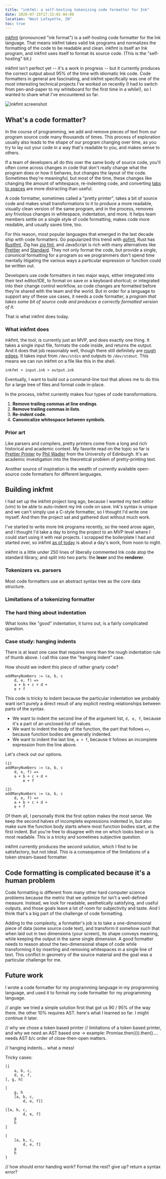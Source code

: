 ```yaml
---
title: "inkfmt: a self-hosting tokenizing code formatter for Ink"
date: 2020-07-15T17:15:01-04:00
location: "West Lafayette, IN"
toc: true
---
```


[inkfmt](https://github.com/thesephist/inkfmt) (pronounced "ink format") is a self-hosting code formatter for the Ink language. That means inkfmt takes valid Ink programs and normalizes the formatting of the code to be readable and clean. inkfmt is itself an Ink program, and inkfmt uses itself to format its source code. (This is the "self-hosting" bit.)

inkfmt isn't perfect yet -- it's a work in progress -- but it currently produces the correct output about 95% of the time with idiomatic Ink code. Code formatters in general are fascinating, and inkfmt specifically was one of the most interesting technical projects I've worked on recently (I had to switch from pen-and-paper to my whiteboard for the first time in a while!), so I wanted to share what I've encountered so far.

![inkfmt screenshot](/img/inkfmt.jpg)

## What's a code formatter?

In the course of programming, we add and remove pieces of text from our program source code many thousands of times. This process of exploration usually also leads to the shape of our program changing over time, as you try to lay out your code in a way that's readable to you, and makes sense to others.

If a team of developers all do this over the same body of source code, you'll often come across changes in code that don't really change what the program does or how it behaves, but changes the layout of the code. Sometimes they're meaningful, but most of the time, these changes like changing the amount of whitespace, re-indenting code, and converting [tabs to spaces](https://www.youtube.com/watch?v=SsoOG6ZeyUI) are more distracting than useful.

A code formatter, sometimes called a "pretty printer", takes a bit of source code and makes small transformations to it to produce a more readable, visually clean version of the same program, and in the process, removes any frivolous changes in whitespace, indentation, and more. It helps team members settle on a single style of code formatting, makes code more readable, and usually saves time, too.

For this reason, most popular languages that emerged in the last decade ship with code formatters. Go popularized this trend with [gofmt](https://golang.org/cmd/gofmt/), Rust has [Rustfmt](https://github.com/rust-lang/rustfmt), Zig has [zig fmt](https://ziglang.org/download/0.6.0/release-notes.html#zig-fmt), and JavaScript is rich with many alternatives like [Prettier](https://prettier.io) and [Standard](https://standardjs.com). They not only format the code, but provide a single, _canonical_ formatting for a program so we programmers don't spend time mentally litigating the various ways a particular expression or function could be written out.

Developers use code formatters in two major ways, either integrated into their text editor/IDE, to format on save or a keyboard shortcut; or integrated into their change control workflow, so code changes are formatted before they're shared with the team and the world. But in order for a language to support any of these use cases, it needs a code formatter, a _program that takes some bit of source code and produces a correctly formatted version of it_.

That is what inkfmt does today.

### What inkfmt does

inkfmt, the tool, is currently just an MVP, and does exactly one thing. It takes a single input file, formats the code inside, and returns the output. And it does that job reasonably well, though there still definitely are [rough edges](#case-study-hanging-indents). It takes input from `/dev/stdin` and outputs to `/dev/stdout`. This means we can run inkfmt on a file like this in the shell.

```
inkfmt < input.ink > output.ink
```

Eventually, I want to build out a command-line tool that allows me to do this for a large tree of files and format code in-place.

In the process, inkfmt currently makes four types of code transformations.

1. **Remove trailing commas at line endings**.
2. **Remove trailing commas in lists**.
3. **Re-indent code**.
4. **Canonicalize whitespace between symbols**.

### Prior art

Like parsers and compilers, pretty printers come from a long and rich historical and academic context. My favorite read on the topic so far is [Prettier Printer]() by [Phil Wadler]() from the University of Edinburgh. It's an academic investigation into the theoretical problem of pretty-printing text.

Another source of inspiration is the wealth of currently available open-source code formatters for different languages.

## Building inkfmt

I had set up the inkfmt project long ago, because I wanted my text editor (vim) to be able to auto-indent my Ink code on save. Ink's syntax is unique and we can't simply use a C-style formatter, so I thought I'd write one myself. And then the project sat and gathered dust without much work.

I've started to write more Ink programs recently, so the need arose again, and I thought I'd take a day to bring the project to an MVP level where I could start using it with real projects. I scrapped the boilerplate I had and started over, so inkfmt [as of today](https://github.com/thesephist/inkfmt/tree/add6724e715079d4d89b18b2bd48e3fca57ce4d3) is about a day's work, from noon to night.

inkfmt is a little under 250 lines of liberally commented Ink code atop the standard library, and split into two parts: the **lexer** and the **renderer**.

### Tokenizers vs. parsers

Most code formatters use an abstract syntax tree as the core data structure.

### Limitations of a tokenizing formatter

### The hard thing about indentation

What looks like "good" indentation, it turns out, is a fairly complicated question.

### Case study: hanging indents

There is at least one case that requires more than the rough indentation rule of thumb above. I call this case the "hanging indent" case.

How should we indent this piece of rather gnarly code?

```
addManyNumbers := (a, b, c
    d, e, f) => 
    a + b + c + d +
    e + f
```

This code is tricky to indent because the particular indentation we probably want isn't purely a direct result of any explicit nesting relationships between parts of the syntax.

- We want to indent the second line of the argument list, `d, e, f`, because it's a part of an unclosed list of values.
- We want to indent the body of the function, the part that follows `=>`, because function bodies are generally indented.
- We want to indent the last line, `e + f`, because it follows an incomplete expression from the line above.

Let's check out our options.

```
(1)
addManyNumbers := (a, b, c
    d, e, f) =>
    a + b + c + d +
        e + f

(2)
addManyNumbers := (a, b, c
    d, e, f) =>
    a + b + c + d +
    e + f
```

Of them all, I personally think the first option makes the most sense. We keep the second halves of incomplete expressions indented in, but also make sure the function body starts where most function bodies start, at the first indent. But you're free to disagree with me on which looks best or is most readable. This is a tricky and sometimes subjective question.

inkfmt currently produces the second solution, which I find to be satisfactory, but not ideal. This is a consequence of the limitations of a token stream-based formatter.

## Code formatting is complicated because it's a human problem

Code formatting is different from many other hard computer science problems because the metric that we optimize for isn't a well-defined measure. Instead, we look for readable, aesthetically satisfying, and useful outputs, and those goals leave a lot of room for subjectivity and taste. And I think that's a big part of the challenge of code formatting.

Adding to the complexity, a formatter's job is to take a one-dimensional piece of data (some source code text), and transform it somehow such that when laid out in two dimensions (your screen), its shape conveys meaning, while keeping the output in the same single dimension. A good formatter needs to reason about the two-dimensional shape of code while transforming it by inserting and removing whitespaces in a single line of text. This conflict in geometry of the source material and the goal was a particular challenge for me.

## Future work

I wrote a code formatter for my programming language in my programming language, and used it to format my code formatter for my programming language.

// angle: we tried a simple solution first that got us 90 / 95% of the way there. the other 10% requires AST.
    here's what I learned so far. I might continue it later.

// why we chose a token based printer
// limitations of a token based printer, and why we need an AST based one
    -> example: Promise.then(()).then().... needs AST b/c order of close-then-open matters.

// hanging indents... what a mess!


Tricky cases:

```
[[
    a, b, c,
    d, e, f,
], g, h]

[
    g, h
    [a, b, c,
        d, e, f]]

[[a, b, c,
        d, e, f]
    g
    h
]

[
    [a, b, c,
        d, e, f]
    g
    h
]

```

// how should error handing work? Format the rest? give up? return a syntax error?
